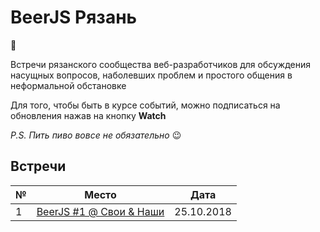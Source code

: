 # BeerJS Рязань
:beers:

Встречи рязанского сообщества веб-разработчиков для обсуждения насущных вопросов, наболевших проблем и простого общения в неформальной обстановке

Для того, чтобы быть в курсе событий, можно подписаться на обновления нажав на кнопку **Watch**

*P.S. Пить пиво вовсе не обязательно* 😉
## Встречи

№ | Место                                                      | Дата
--------|-------------------------------------------------------------|------------------
1|[BeerJS #1 @ Свои & Наши](https://github.com/beerjs/ryazan/issues/1)| 25.10.2018